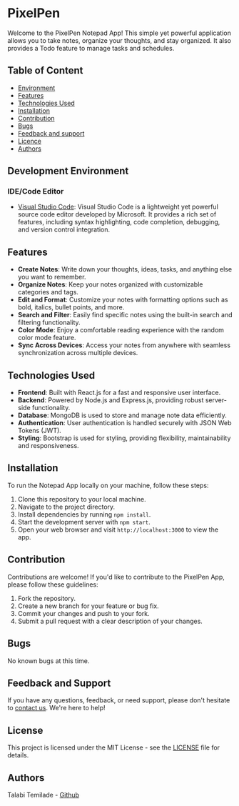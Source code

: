 # PixelPen

Welcome to the PixelPen Notepad App! This simple yet powerful application allows you to take notes, organize your thoughts, and stay organized. It also provides a Todo feature to manage tasks and schedules.

## Table of Content
* [Environment](#environment)
* [Features](#features)
* [Technologies Used](#technologies-used)
* [Installation](#installation)
* [Contribution](#contribution)
* [Bugs](#bugs)
* [Feedback and support](#feedback-and-support)
* [Licence](#licence)
* [Authors](#authors)

## Development Environment
### IDE/Code Editor
- [Visual Studio Code](https://code.visualstudio.com/): Visual Studio Code is a lightweight yet powerful source code editor developed by Microsoft. It provides a rich set of features, including syntax highlighting, code completion, debugging, and version control integration.

## Features

- **Create Notes**: Write down your thoughts, ideas, tasks, and anything else you want to remember.
- **Organize Notes**: Keep your notes organized with customizable categories and tags.
- **Edit and Format**: Customize your notes with formatting options such as bold, italics, bullet points, and more.
- **Search and Filter**: Easily find specific notes using the built-in search and filtering functionality.
- **Color Mode**: Enjoy a comfortable reading experience with the random color mode feature.
- **Sync Across Devices**: Access your notes from anywhere with seamless synchronization across multiple devices.

## Technologies Used

- **Frontend**: Built with React.js for a fast and responsive user interface.
- **Backend**: Powered by Node.js and Express.js, providing robust server-side functionality.
- **Database**: MongoDB is used to store and manage note data efficiently.
- **Authentication**: User authentication is handled securely with JSON Web Tokens (JWT).
- **Styling**: Bootstrap is used for styling, providing flexibility, maintainability and responsiveness.

## Installation

To run the Notepad App locally on your machine, follow these steps:

1. Clone this repository to your local machine.
2. Navigate to the project directory.
3. Install dependencies by running `npm install`.
4. Start the development server with `npm start`.
5. Open your web browser and visit `http://localhost:3000` to view the app.

## Contribution

Contributions are welcome! If you'd like to contribute to the PixelPen App, please follow these guidelines:

1. Fork the repository.
2. Create a new branch for your feature or bug fix.
3. Commit your changes and push to your fork.
4. Submit a pull request with a clear description of your changes.

## Bugs
No known bugs at this time.

## Feedback and Support

If you have any questions, feedback, or need support, please don't hesitate to [contact us](temilade.rebecca20@gmail.com). We're here to help!

## License

This project is licensed under the MIT License - see the [LICENSE](LICENSE) file for details.

## Authors
Talabi Temilade - [Github](https://github.com/TemiladeRebecca)
